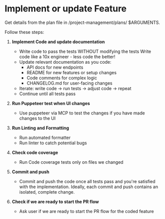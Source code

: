 # Implement or update Feature

Get details from the plan file in /project-management/plans/ $ARGUMENTS.

Follow these steps:

1. **Implement Code and update documentation**
   - Write code to pass the tests WITHOUT modifying the tests
      Write code like a 10x engineer - less code the better!
   - Update relevant documentation as you code:
     * API docs for new endpoints
     * README for new features or setup changes
     * Code comments for complex logic
     * CHANGELOG.md for user-facing changes
   - Iterate: write code → run tests → adjust code → repeat
   - Continue until all tests pass

2. **Run Puppeteer test when UI changes**
   - Use puppeteer via MCP to test the changes if you have made changes to the UI

3. **Run Linting and Formatting**
   - Run automated formatter 
   - Run linter to catch potential bugs

4. **Check code coverage**
   - Run Code coverage tests only on files we changed

5. **Commit and push**
   - Commit and push the code once all tests pass and you're satisfied with the implementation. Ideally, each commit and push contains an isolated, complete change.

6. **Check if we are ready to start the PR flow**
    - Ask user if we are ready to start the PR flow for the coded feature